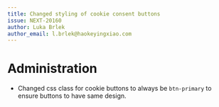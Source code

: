 ```yaml
---
title: Changed styling of cookie consent buttons
issue: NEXT-20160
author: Luka Brlek
author_email: l.brlek@haokeyingxiao.com
---
```

# Administration
* Changed css class for cookie buttons to always be `btn-primary` to ensure buttons to have same design.
